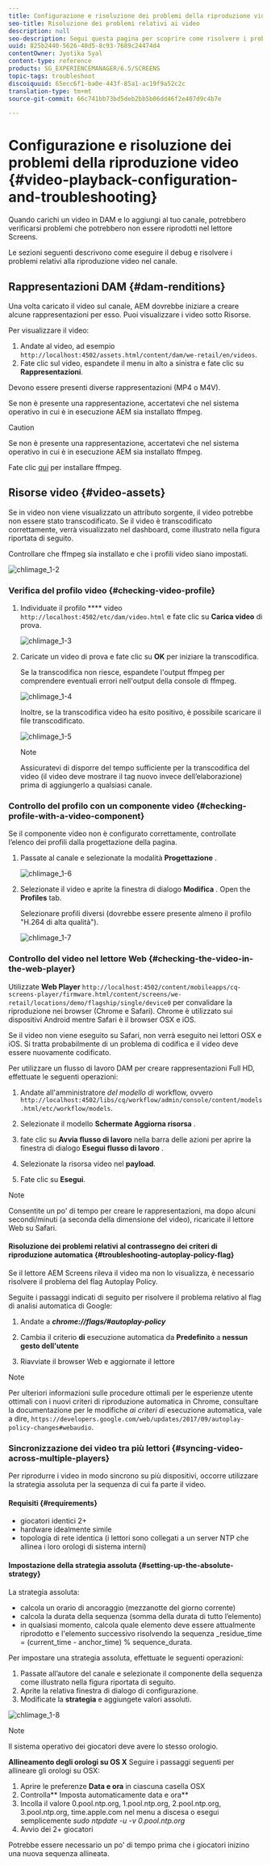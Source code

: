 ```yaml
---
title: Configurazione e risoluzione dei problemi della riproduzione video
seo-title: Risoluzione dei problemi relativi ai video
description: null
seo-description: Segui questa pagina per scoprire come risolvere i problemi dei video. Quando carichi un video in DAM e lo aggiungi al tuo canale, potrebbero verificarsi problemi che potrebbero impedire la riproduzione del video nel lettore Screens e in questa sezione viene descritto come eseguire il debug e risolvere i problemi della riproduzione video nel tuo canale.
uuid: 825b2440-5626-40d5-8c93-7689c24474d4
contentOwner: Jyotika Syal
content-type: reference
products: SG_EXPERIENCEMANAGER/6.5/SCREENS
topic-tags: troubleshoot
discoiquuid: 65ecc6f1-ba0e-443f-85a1-ac19f9a52c2c
translation-type: tm+mt
source-git-commit: 66c741bb73bd5deb2bb5b06dd46f2e407d9c4b7e

---
```



# Configurazione e risoluzione dei problemi della riproduzione video {#video-playback-configuration-and-troubleshooting}

Quando carichi un video in DAM e lo aggiungi al tuo canale, potrebbero verificarsi problemi che potrebbero non essere riprodotti nel lettore Screens.

Le sezioni seguenti descrivono come eseguire il debug e risolvere i problemi relativi alla riproduzione video nel canale.

## Rappresentazioni DAM {#dam-renditions}

Una volta caricato il video sul canale, AEM dovrebbe iniziare a creare alcune rappresentazioni per esso. Puoi visualizzare i video sotto Risorse.

Per visualizzare il video:

1. Andate al video, ad esempio `http://localhost:4502/assets.html/content/dam/we-retail/en/videos`.
1. Fate clic sul video, espandete il menu in alto a sinistra e fate clic su **Rappresentazioni**.

Devono essere presenti diverse rappresentazioni (MP4 o M4V).

Se non è presente una rappresentazione, accertatevi che nel sistema operativo in cui è in esecuzione AEM sia installato ffmpeg.

>[!CAUTION]
>
>Se non è presente una rappresentazione, accertatevi che nel sistema operativo in cui è in esecuzione AEM sia installato ffmpeg.
>
>Fate clic [qui](https://evermeet.cx/ffmpeg/) per installare ffmpeg.

## Risorse video {#video-assets}

Se in video non viene visualizzato un attributo sorgente, il video potrebbe non essere stato transcodificato. Se il video è transcodificato correttamente, verrà visualizzato nel dashboard, come illustrato nella figura riportata di seguito.

Controllare che ffmpeg sia installato e che i profili video siano impostati.

![chlimage_1-2](assets/chlimage_1-2.png)

### Verifica del profilo video {#checking-video-profile}

1. Individuate il profilo **** video `http://localhost:4502/etc/dam/video.html` e fate clic su **Carica video** di prova.

   ![chlimage_1-3](assets/chlimage_1-3.png)

1. Caricate un video di prova e fate clic su **OK** per iniziare la transcodifica.

   Se la transcodifica non riesce, espandete l'output ffmpeg per comprendere eventuali errori nell'output della console di ffmpeg.

   ![chlimage_1-4](assets/chlimage_1-4.png)

   Inoltre, se la transcodifica video ha esito positivo, è possibile scaricare il file transcodificato.

   ![chlimage_1-5](assets/chlimage_1-5.png)

   >[!NOTE]
   >
   >Assicuratevi di disporre del tempo sufficiente per la transcodifica del video (il video deve mostrare il tag nuovo invece dell’elaborazione) prima di aggiungerlo a qualsiasi canale.

### Controllo del profilo con un componente video {#checking-profile-with-a-video-component}

Se il componente video non è configurato correttamente, controllate l’elenco dei profili dalla progettazione della pagina.

1. Passate al canale e selezionate la modalità **Progettazione** .

   ![chlimage_1-6](assets/chlimage_1-6.png)

1. Selezionate il video e aprite la finestra di dialogo **Modifica** . Open the **Profiles** tab.

   Selezionare profili diversi (dovrebbe essere presente almeno il profilo "H.264 di alta qualità").

   ![chlimage_1-7](assets/chlimage_1-7.png)

### Controllo del video nel lettore Web {#checking-the-video-in-the-web-player}

Utilizzate **Web Player** `http://localhost:4502/content/mobileapps/cq-screens-player/firmware.html/content/screens/we-retail/locations/demo/flagship/single/device0` per convalidare la riproduzione nei browser (Chrome e Safari). Chrome è utilizzato sui dispositivi Android mentre Safari è il browser OSX e iOS.

Se il video non viene eseguito su Safari, non verrà eseguito nei lettori OSX e iOS. Si tratta probabilmente di un problema di codifica e il video deve essere nuovamente codificato.

Per utilizzare un flusso di lavoro DAM per creare rappresentazioni Full HD, effettuate le seguenti operazioni:

1. Andate all'amministratore *del modello di* workflow, ovvero `http://localhost:4502/libs/cq/workflow/admin/console/content/models.html/etc/workflow/models`.
1. Selezionate il modello **Schermate Aggiorna risorsa** .
1. fate clic su **Avvia flusso di lavoro** nella barra delle azioni per aprire la finestra di dialogo **Esegui flusso di lavoro** .

1. Selezionate la risorsa video nel **payload**.
1. Fate clic su **Esegui**.

>[!NOTE]
>
>Consentite un po' di tempo per creare le rappresentazioni, ma dopo alcuni secondi/minuti (a seconda della dimensione del video), ricaricate il lettore Web su Safari.

#### Risoluzione dei problemi relativi al contrassegno dei criteri di riproduzione automatica {#troubleshooting-autoplay-policy-flag}

Se il lettore AEM Screens rileva il video ma non lo visualizza, è necessario risolvere il problema del flag Autoplay Policy.

Seguite i passaggi indicati di seguito per risolvere il problema relativo al flag di analisi automatica di Google:

1. Andate a ***chrome://flags/#autoplay-policy***
1. Cambia il criterio **di** esecuzione automatica da **Predefinito** a **nessun gesto dell'utente**

1. Riavviate il browser Web e aggiornate il lettore

>[!NOTE]
>
>Per ulteriori informazioni sulle procedure ottimali per le esperienze utente ottimali con i nuovi criteri di riproduzione automatica in Chrome, consultare la documentazione per le modifiche *ai criteri di* esecuzione automatica, vale a dire, `https://developers.google.com/web/updates/2017/09/autoplay-policy-changes#webaudio`.

### Sincronizzazione dei video tra più lettori {#syncing-video-across-multiple-players}

Per riprodurre i video in modo sincrono su più dispositivi, occorre utilizzare la strategia assoluta per la sequenza di cui fa parte il video.

#### Requisiti {#requirements}

* giocatori identici 2+
* hardware idealmente simile
* topologia di rete identica (i lettori sono collegati a un server NTP che allinea i loro orologi di sistema interni)

#### Impostazione della strategia assoluta {#setting-up-the-absolute-strategy}

La strategia assoluta:

* calcola un orario di ancoraggio (mezzanotte del giorno corrente)
* calcola la durata della sequenza (somma della durata di tutto l’elemento)
* in qualsiasi momento, calcola quale elemento deve essere attualmente riprodotto e l'elemento successivo risolvendo la sequenza _residue_time = (current_time - anchor_time) % sequence_durata.

Per impostare una strategia assoluta, effettuate le seguenti operazioni:

1. Passate all’autore del canale e selezionate il componente della sequenza come illustrato nella figura riportata di seguito.
1. Aprite la relativa finestra di dialogo di configurazione.
1. Modificate la **strategia** e aggiungete valori assoluti.

![chlimage_1-8](assets/chlimage_1-8.png)

>[!NOTE]
>
>Il sistema operativo dei giocatori deve avere lo stesso orologio.

**Allineamento degli orologi su OS X** Seguire i passaggi seguenti per allineare gli orologi su OSX:

1. Aprire le preferenze **Data e ora** in ciascuna casella OSX
1. Controlla** Imposta automaticamente data e ora**
1. Incolla il valore 0.pool.ntp.org, 1.pool.ntp.org, 2.pool.ntp.org, 3.pool.ntp.org, time.apple.com nel menu a discesa o esegui semplicemente *sudo ntpdate -u -v 0.pool.ntp.org*
1. Avvio dei 2+ giocatori

Potrebbe essere necessario un po' di tempo prima che i giocatori inizino una nuova sequenza allineata.


